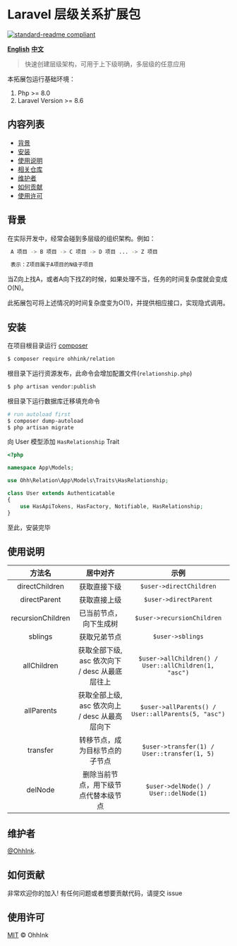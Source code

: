 # Laravel 层级关系扩展包
[![standard-readme compliant](https://img.shields.io/badge/readme%20style-standard-brightgreen.svg?style=flat-square)](https://github.com/RichardLitt/standard-readme)

**[English](https://github.com/ouhaohan8023/relations/blob/main/README.md)**
**[中文](https://github.com/ouhaohan8023/relations/blob/main/README.cn.md)**

> 快速创建层级架构，可用于上下级明确，多层级的任意应用

本拓展包运行基础环境：

1. Php >= 8.0
2. Laravel Version >= 8.6

## 内容列表

- [背景](#背景)
- [安装](#安装)
- [使用说明](#使用说明)
- [相关仓库](#相关仓库)
- [维护者](#维护者)
- [如何贡献](#如何贡献)
- [使用许可](#使用许可)

## 背景

在实际开发中，经常会碰到多层级的组织架构。例如：
```bash
 A 项目 -> B 项目 -> C 项目 -> D 项目 ... -> Z 项目
 
 表示：Z项目属于A项目的N级子项目
```
当Z向上找A，或者A向下找Z的时候，如果处理不当，任务的时间复杂度就会变成O(N)。

此拓展包可将上述情况的时间复杂度变为O(1)，并提供相应接口，实现隐式调用。

## 安装

在项目根目录运行 [composer](https://getcomposer.org/)
```bash
$ composer require ohhink/relation
```

根目录下运行资源发布，此命令会增加配置文件(`relationship.php`)
```bash
$ php artisan vendor:publish
```

根目录下运行数据库迁移填充命令
```bash
# run autoload first
$ composer dump-autoload
$ php artisan migrate
```

向 User 模型添加 `HasRelationship` Trait
```php
<?php

namespace App\Models;

use Ohh\Relation\App\Models\Traits\HasRelationship;

class User extends Authenticatable
{
    use HasApiTokens, HasFactory, Notifiable, HasRelationship;
}

```

至此，安装完毕

## 使用说明

| 方法名 |  居中对齐 | 示例 |
| :----: |  :----: |:----: |
| directChildren |  获取直接下级 | `$user->directChildren` |
| directParent |  获取直接上级 | `$user->directParent` |
| recursionChildren |  已当前节点，向下生成树 | `$user->recursionChildren` |
| sblings |  获取兄弟节点 | `$user->sblings` |
| allChildren |  获取全部下级, asc 依次向下 / desc 从最底层往上 | `$user->allChildren() / User::allChildren(1, "asc")` |
| allParents |  获取全部上级, asc 依次向上 / desc 从最高层向下 | `$user->allParents() / User::allParents(5, "asc")` |
| transfer | 转移节点，成为目标节点的子节点 | `$user->transfer(1) / User::transfer(1, 5)` |
| delNode | 删除当前节点，用下级节点代替本级节点 | `$user->delNode() / User::delNode(1)` |

## 维护者

[@OhhInk](https://github.com/ouhaohan8023).

## 如何贡献

非常欢迎你的加入! 有任何问题或者想要贡献代码，请提交 issue

## 使用许可

[MIT](LICENSE) © OhhInk
